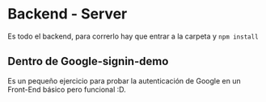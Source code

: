 # Backend - Server

Es todo el backend, para correrlo hay que entrar a la carpeta y ``` npm install ``` 

## Dentro de Google-signin-demo

Es un pequeño ejercicio para probar la autenticación de Google en un Front-End básico pero funcional :D.